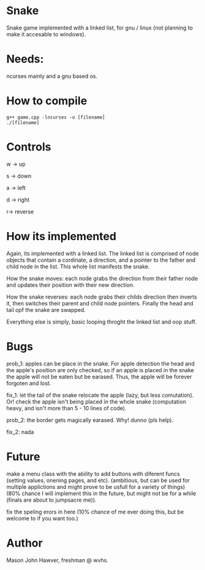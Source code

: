 # Snake
Snake game implemented with a linked list, for gnu / linux (not planning to make it accesable to windows).

# Needs:
ncurses mainly and a gnu based os.

# How to compile
    g++ game.cpp -lncurses -o [filename]
    ./[filename]

# Controls
w -> up

s -> down

a -> left

d -> right

r-> reverse

# How its implemented
Again, its implemented with a linked list. The linked list is comprised of node objects that contain a cordinate, a direction, and a pointer to the father and child node in the list. This whole list manifests the snake. 

How the snake moves: each node grabs the direction from their father node and updates their position with their new direction.

How the snake reverses: each node grabs their childs direction then inverts it, then switches their parent and child node pointers. Finally the head and tail opf the snake are swapped.

Everything else is simply, basic looping throght the linked list and oop stuff.

# Bugs
prob_1:
apples can be place in the snake. For apple detection the head and the apple's position are only checked, so if an apple is placed in the snake the apple will not be eaten but be earased. Thus, the apple will be forever forgoten and lost.

fix_1:
let the tail of the snake relocate the apple (lazy, but less comutation).
Or! check the apple isn't being placed in the whole snake (computation heavy, and isn't more than 5 - 10 lines of code).

prob_2:
the border gets magically earased. Why! dunno (pls help).

fix_2:
nada

# Future
make a menu class with the ability to add buttons with diferent funcs (setting values, onening pages, and etc). (ambitious, but can be used for multiple applictions and might prove to be usfull for a variety of things) (80% chance I will implement this in the future, but might not be for a while (finals are about to jumpsacre me)).

fix the speling erors in here (10% chance of me ever doing this, but be welcome to if you want too.)


# Author
Mason John Hawver, freshman @ wvhs.
